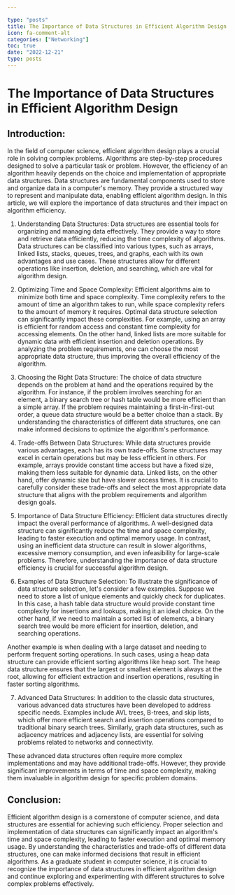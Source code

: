 ```yaml
---

type: "posts"
title: The Importance of Data Structures in Efficient Algorithm Design
icon: fa-comment-alt
categories: ["Networking"]
toc: true
date: "2022-12-21"
type: posts
---
```





# The Importance of Data Structures in Efficient Algorithm Design

## Introduction:
In the field of computer science, efficient algorithm design plays a crucial role in solving complex problems. Algorithms are step-by-step procedures designed to solve a particular task or problem. However, the efficiency of an algorithm heavily depends on the choice and implementation of appropriate data structures. Data structures are fundamental components used to store and organize data in a computer's memory. They provide a structured way to represent and manipulate data, enabling efficient algorithm design. In this article, we will explore the importance of data structures and their impact on algorithm efficiency.

1. Understanding Data Structures:
Data structures are essential tools for organizing and managing data effectively. They provide a way to store and retrieve data efficiently, reducing the time complexity of algorithms. Data structures can be classified into various types, such as arrays, linked lists, stacks, queues, trees, and graphs, each with its own advantages and use cases. These structures allow for different operations like insertion, deletion, and searching, which are vital for algorithm design.

2. Optimizing Time and Space Complexity:
Efficient algorithms aim to minimize both time and space complexity. Time complexity refers to the amount of time an algorithm takes to run, while space complexity refers to the amount of memory it requires. Optimal data structure selection can significantly impact these complexities. For example, using an array is efficient for random access and constant time complexity for accessing elements. On the other hand, linked lists are more suitable for dynamic data with efficient insertion and deletion operations. By analyzing the problem requirements, one can choose the most appropriate data structure, thus improving the overall efficiency of the algorithm.

3. Choosing the Right Data Structure:
The choice of data structure depends on the problem at hand and the operations required by the algorithm. For instance, if the problem involves searching for an element, a binary search tree or hash table would be more efficient than a simple array. If the problem requires maintaining a first-in-first-out order, a queue data structure would be a better choice than a stack. By understanding the characteristics of different data structures, one can make informed decisions to optimize the algorithm's performance.

4. Trade-offs Between Data Structures:
While data structures provide various advantages, each has its own trade-offs. Some structures may excel in certain operations but may be less efficient in others. For example, arrays provide constant time access but have a fixed size, making them less suitable for dynamic data. Linked lists, on the other hand, offer dynamic size but have slower access times. It is crucial to carefully consider these trade-offs and select the most appropriate data structure that aligns with the problem requirements and algorithm design goals.

5. Importance of Data Structure Efficiency:
Efficient data structures directly impact the overall performance of algorithms. A well-designed data structure can significantly reduce the time and space complexity, leading to faster execution and optimal memory usage. In contrast, using an inefficient data structure can result in slower algorithms, excessive memory consumption, and even infeasibility for large-scale problems. Therefore, understanding the importance of data structure efficiency is crucial for successful algorithm design.

6. Examples of Data Structure Selection:
To illustrate the significance of data structure selection, let's consider a few examples. Suppose we need to store a list of unique elements and quickly check for duplicates. In this case, a hash table data structure would provide constant time complexity for insertions and lookups, making it an ideal choice. On the other hand, if we need to maintain a sorted list of elements, a binary search tree would be more efficient for insertion, deletion, and searching operations.

Another example is when dealing with a large dataset and needing to perform frequent sorting operations. In such cases, using a heap data structure can provide efficient sorting algorithms like heap sort. The heap data structure ensures that the largest or smallest element is always at the root, allowing for efficient extraction and insertion operations, resulting in faster sorting algorithms.

7. Advanced Data Structures:
In addition to the classic data structures, various advanced data structures have been developed to address specific needs. Examples include AVL trees, B-trees, and skip lists, which offer more efficient search and insertion operations compared to traditional binary search trees. Similarly, graph data structures, such as adjacency matrices and adjacency lists, are essential for solving problems related to networks and connectivity.

These advanced data structures often require more complex implementations and may have additional trade-offs. However, they provide significant improvements in terms of time and space complexity, making them invaluable in algorithm design for specific problem domains.

## Conclusion:
Efficient algorithm design is a cornerstone of computer science, and data structures are essential for achieving such efficiency. Proper selection and implementation of data structures can significantly impact an algorithm's time and space complexity, leading to faster execution and optimal memory usage. By understanding the characteristics and trade-offs of different data structures, one can make informed decisions that result in efficient algorithms. As a graduate student in computer science, it is crucial to recognize the importance of data structures in efficient algorithm design and continue exploring and experimenting with different structures to solve complex problems effectively.